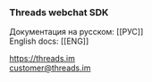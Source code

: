 ### Threads webchat SDK

Документация на русском: [[РУС]]  
English docs:  [[ENG]]  

https://threads.im  
customer@threads.im
